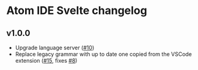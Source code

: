 # Atom IDE Svelte changelog

## v1.0.0

- Upgrade language server ([#10](https://github.com/sveltejs/svelte-atom/pull/10))
- Replace legacy grammar with up to date one copied from the VSCode extension ([#15](https://github.com/sveltejs/svelte-atom/pull/15), fixes [#8](https://github.com/sveltejs/svelte-atom/issues/8))
